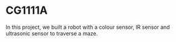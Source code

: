 # CG1111A

In this project, we built a robot with a colour sensor, IR sensor and ultrasonic sensor to traverse a maze. 
